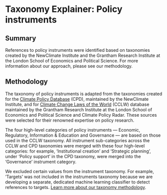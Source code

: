 # Taxonomy Explainer: Policy instruments

## Summary

References to policy instruments were identified based on taxonomies created by the NewClimate Institute and the Grantham Research Institute at the London School of Economics and Political Science. For more information about our approach, please see our methodology.

## Methodology

The taxonomy of policy instruments is adapted from the taxonomies created for the [Climate Policy Database](https://climatepolicydatabase.org/methodology) (CPD), maintained by the NewClimate Institute, and for [Climate Change Laws of the World](https://climate-laws.org/methodology) (CCLW) database maintained by the Grantham Research Institute at the London School of Economics and Political Science and Climate Policy Radar. These sources were selected for their renowned expertise on policy research. 

The four high-level categories of policy instruments — Economic, Regulatory, Information & Education and Governance — are based on those used in the CCLW taxonomy. All instrument sub-categories across the CCLW and CPD taxonomies were merged with these four high-level categories: for example, ‘Institutional creation’ and ‘Strategic planning’, under ‘Policy support’ in the CPD taxonomy, were merged into the ‘Governance’ instrument category. 

We excluded certain values from the instrument taxonomy. For example, ‘Targets’ was not included in the instruments taxonomy because we are developing a separate, dedicated machine learning classifier to detect references to targets. [Learn more about our taxonomy methodology](../METHODOLOGY.md).
